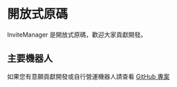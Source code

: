 # 開放式原碼

InviteManager 是開放式原碼，歡迎大家貢獻開發。

## 主要機器人

如果您有意願貢獻開發或自行營運機器人請查看 [GitHub 專案](https://github.com/LolRiTTeR/invite-manager-bot)

